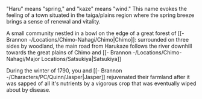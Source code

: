 "Haru" means "spring," and "kaze" means "wind." This name evokes the feeling of a town situated in the taiga/plains region where the spring breeze brings a sense of renewal and vitality.

A small community nestled in a bowl on the edge of a great forest of [[- Brannon -/Locations/Chimo-Nahagi/Chimo|Chimo]]: surrounded on three sides by woodland, the main road from Harukaze follows the river downhill towards the great plains of Chimo and [[- Brannon -/Locations/Chimo-Nahagi/Major Locations/Satsukiya|Satsukiya]]

During the winter of 1790, you and [[- Brannon -/Characters/PC/Quinn/Jasper|Jasper]] rejuvenated their farmland after it was sapped of all it's nutrients by a vigorous crop that was eventually wiped about by disease. 
